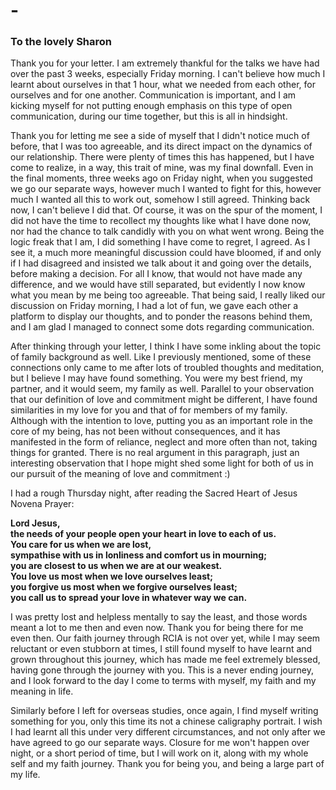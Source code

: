 # -

### To the lovely Sharon

Thank you for your letter. I am extremely thankful for the talks we have had over the past 3 weeks, especially Friday morning. I can't believe how much I learnt about ourselves in that 1 hour, what we needed from each other, for ourselves and for one another. Communication is important, and I am kicking myself for not putting enough emphasis on this type of open communication, during our time together, but this is all in hindsight.

Thank you for letting me see a side of myself that I didn't notice much of before, that I was too agreeable, and its direct impact on the dynamics of our relationship. There were plenty of times this has happened, but I have come to realize, in a way, this trait of mine, was my final downfall. Even in the final moments, three weeks ago on Friday night, when you suggested we go our separate ways, however much I wanted to fight for this, however much I wanted all this to work out, somehow I still agreed. Thinking back now, I can't believe I did that. Of course, it was on the spur of the moment, I did not have the time to recollect my thoughts like what I have done now, nor had the chance to talk candidly with you on what went wrong. Being the logic freak that I am, I did something I have come to regret, I agreed. As I see it, a much more meaningful discussion could have bloomed, if and only if I had disagreed and insisted we talk about it and going over the details, before making a decision. For all I know, that would not have made any difference, and we would have still separated, but evidently I now know what you mean by me being too agreeable. That being said, I really liked our discussion on Friday morning, I had a lot of fun, we gave each other a platform to display our thoughts, and to ponder the reasons behind them, and I am glad I managed to connect some dots regarding communication.

After thinking through your letter, I think I have some inkling about the topic of family background as well. Like I previously mentioned, some of these connections only came to me after lots of troubled thoughts and meditation, but I believe I may have found something. You were my best friend, my partner, and it would seem, my family as well. Parallel to your observation that our definition of love and commitment might be different, I have found similarities in my love for you and that of for members of my family. Although with the intention to love, putting you as an important role in the core of my being, has not been without consequences, and it has manifested in the form of reliance, neglect and more often than not, taking things for granted. There is no real argument in this paragraph, just an interesting observation that I hope might shed some light for both of us in our pursuit of the meaning of love and commitment :)

I had a rough Thursday night, after reading the Sacred Heart of Jesus Novena Prayer: <br>

<strong>
Lord Jesus,<br>
the needs of your people open your heart in love to each of us. <br>
You care for us when we are lost, <br>
sympathise with us in lonliness and comfort us in mourning; <br>
you are closest to us when we are at our weakest. <br>
You love us most when we love ourselves least; <br>
you forgive us most when we forgive ourselves least; <br> 
you call us to spread your love in whatever way we can. <br>
</strong>

I was pretty lost and helpless mentally to say the least, and those words meant a lot to me then and even now. Thank you for being there for me even then. Our faith journey through RCIA is not over yet, while I may seem reluctant or even stubborn at times, I still found myself to have learnt and grown throughout this journey, which has made me feel extremely blessed, having gone through the journey with you. This is a never ending journey, and I look forward to the day I come to terms with myself, my faith and my meaning in life.

Similarly before I left for overseas studies, once again, I find myself writing something for you, only this time its not a chinese caligraphy portrait. I wish I had learnt all this under very different circumstances, and not only after we have agreed to go our separate ways. Closure for me won't happen over night, or a short period of time, but I will work on it, along with my whole self and my faith journey. Thank you for being you, and being a large part of my life.

